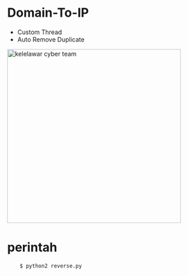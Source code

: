 # Domain-To-IP

- Custom Thread
- Auto Remove Duplicate
<img src="https://d.top4top.io/p_243255l1a0.jpg" width="400" height="400" alt="kelelawar cyber team">
<br>

# perintah
        $ python2 reverse.py
